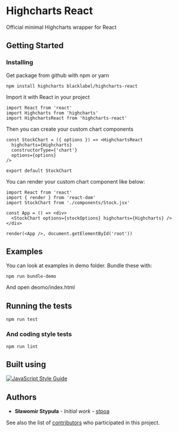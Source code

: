 # Highcharts React
Official minimal Highcharts wrapper for React

## Getting Started

### Installing

Get package from github with npm or yarn

```
npm install highcharts blacklabel/highcharts-react
```

Import it with React in your project

```
import React from 'react'
import Highcharts from 'highcharts'
import HighchartsReact from 'highcharts-react'
```

Then you can create your custom chart components

```
const StockChart = ({ options }) => <HighchartsReact
  highcharts={Highcharts}
  constructorType={'chart'}
  options={options}
/>

export default StockChart
```

You can render your custom chart component like below:

```
import React from 'react'
import { render } from 'react-dom'
import StockChart from './components/Stock.jsx'

const App = () => <div>
  <StockChart options={stockOptions} highcharts={Highcharts} />
</div>

render(<App />, document.getElementById('root'))
```

## Examples

You can look at examples in demo folder. Bundle these with:

```
npm run bundle-demo
```

And open deomo/index.html

## Running the tests

```
npm run test
```

### And coding style tests

```
npm run lint
```

## Built using

[![JavaScript Style Guide](https://cdn.rawgit.com/feross/standard/master/badge.svg)](https://github.com/feross/standard)

## Authors

* **Sławomir Stypuła** - *Initial work* - [stpoa](https://github.com/stpoa)

See also the list of [contributors](https://github.com/blacklabel/highcharts-react/contributors) who participated in this project.
